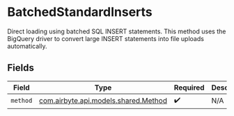 # BatchedStandardInserts

Direct loading using batched SQL INSERT statements. This method uses the BigQuery driver to convert large INSERT statements into file uploads automatically.


## Fields

| Field                                                                 | Type                                                                  | Required                                                              | Description                                                           |
| --------------------------------------------------------------------- | --------------------------------------------------------------------- | --------------------------------------------------------------------- | --------------------------------------------------------------------- |
| `method`                                                              | [com.airbyte.api.models.shared.Method](../../models/shared/Method.md) | :heavy_check_mark:                                                    | N/A                                                                   |
